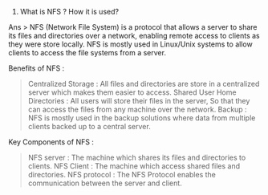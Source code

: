  1. What is NFS ? How it is used?

Ans > NFS (Network File System) is a protocol that allows a server to share its files and directories over a network, enabling remote access to clients as they were store locally.
NFS is mostly used in Linux/Unix systems to allow clients to access the file systems from a server.

Benefits of NFS :
> Centralized Storage : All files and directories are store in a centralized server which makes them easier to access.
> Shared User Home Directories : All users will store their files in the server, So that they can access the files from any machine over the network.
> Backup : NFS is mostly used in the backup solutions where data from multiple clients backed up to a central server.

Key Components of NFS :
> NFS server : The machine which shares its files and directories to clients.
> NFS Client : The machine which access shared files and directories.
> NFS protocol : The NFS Protocol enables the communication between the server and client.
